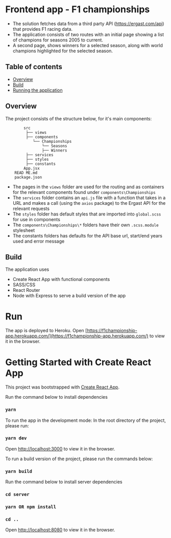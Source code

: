 # Frontend app - F1 championships

- The solution fetches data from a third party API (https://ergast.com/api) that provides F1 racing data. 
- The application consists of two routes with an initial page showing a list of champions for seasons 2005 to current.
- A second page, shows winners for a selected season, along with world champions highlighted for the selected season. 

## Table of contents

  - [Overview](#overview)
  - [Build](#build)
  - [Running the application](#run)

## Overview

The project consists of the structure below, for it's main components:

```.
        src
         ├── views    
         ├── components
            └── Championships
                └── Seasons
                ├── Winners
         ├── services
         ├── styles
         ├── constants
        App.jsx
    READ ME.md
    package.json
```

- The pages in the `views` folder are used for the routing and as containers for the relevant components found under `components\Championships`
- The `services` folder contains an `api.js` file with a function that takes in a URL and makes a call (using the `axios` package) to the Ergast API for the relevant requests
- The `styles` folder has default styles that are imported into `global.scss` for use in components
- The `components\Championships\*` folders have their own `.scss.module` stylesheet
- The constants folders has defaults for the API base url, start/end years used and error message

## Build

The application uses
- Create React App with functional components
- SASS/CSS
- React Router
- Node with Express to serve a build version of the app

# Run

The app is deployed to Heroku. 
Open [https://f1championship-app.herokuapp.com/](https://f1championship-app.herokuapp.com/) to view it in the browser.

# Getting Started with Create React App

This project was bootstrapped with [Create React App](https://github.com/facebook/create-react-app).

Run the command below to install dependencies
### `yarn`

To run the app in the development mode:
In the root directory of the project, please run:
### `yarn dev`

Open [http://localhost:3000](http://localhost:3000) to view it in the browser.

To run a build version of the project, please run the commands below:
### `yarn build`

Run the command below to install server dependencies
### `cd server `
### `yarn OR npm install`
### `cd ..`

Open [http://localhost:8080](http://localhost:8080) to view it in the browser.
